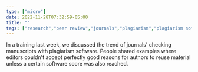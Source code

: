 ```yaml
---
type: ["micro"]
date: 2022-11-28T07:32:59-05:00
title: ""
tags: ["research","peer review","journals","plagiarism","plagiarism software","mbnov2022","quantification"]
---
```

In a training last week, we discussed the trend of journals' checking manuscripts with plagiarism software. People shared examples where editors couldn't accept perfectly good reasons for authors to reuse material unless a certain software score was also reached.
